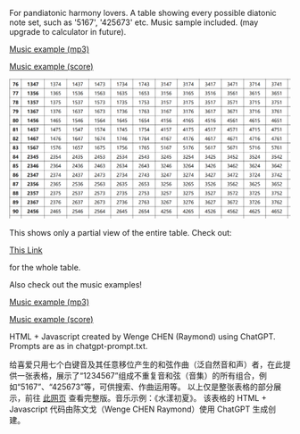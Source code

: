 For pandiatonic harmony lovers. A table showing every possible diatonic note set, such as '5167', '425673' etc. Music sample included. (may upgrade to calculator in future).

[Music example (mp3)](https://github.com/rcswex/diatonic-pcset/blob/main/diatonic-pcset-example-early-summer-ripples.mp3)

[Music example (score)](https://github.com/rcswex/diatonic-pcset/blob/main/diatonic-pcset-example-early-summer-ripples.pdf)

![This is an image](https://github.com/rcswex/diatonic-pcset/blob/main/diatonic-pcset-partial.png)

This shows only a partial view of the entire table. Check out:

[This Link](https://github.com/rcswex/diatonic-pcset/blob/main/diatonic-pcset.html)

for the whole table.

Also check out the music examples!

[Music example (mp3)](https://github.com/rcswex/diatonic-pcset/blob/main/diatonic-pcset-example-early-summer-ripples.mp3)

[Music example (score)](https://github.com/rcswex/diatonic-pcset/blob/main/diatonic-pcset-example-early-summer-ripples.pdf)

HTML + Javascript created by Wenge CHEN (Raymond) using ChatGPT. Prompts are as in chatgpt-prompt.txt.


给喜爱只用七个白键音及其任意移位产生的和弦作曲（泛自然音和声）者，在此提供一张表格，展示了“1234567”组成不重复音和弦（音集）的所有组合，例如“5167”、“425673”等，可供搜索、作曲运用等。
以上仅是整张表格的部分展示，前往 [此网页](https://github.com/rcswex/diatonic-pcset/blob/main/diatonic-pcset.html) 查看完整版。音乐示例：《水漾初夏》。
该表格的 HTML + Javascript 代码由陈文戈（Wenge CHEN Raymond）使用 ChatGPT 生成创建。
